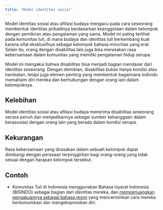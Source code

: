 ```yaml
---
title: 'Model identitas sosial'
---
```


Model identitas sosial atau afiliasi budaya mengacu pada cara seseorang membentuk identitas pribadinya berdasarkan keanggotaan dalam kelompok dengan pemikiran atau pengalaman yang sama. Model ini paling terlihat pada komunitas tuli, di mana budaya dan identitas tuli berkembang kuat karena sifat eksklusifnya sebagai kelompok bahasa minoritas yang erat. Selain itu, orang dengan disabilitas lain juga bisa merasakan rasa kebersamaan dalam komunitas yang memiliki pengalaman hidup serupa.

Model ini mengakui bahwa disabilitas bisa menjadi bagian mendasar dari identitas seseorang. Dengan demikian, disabilitas bukan hanya kondisi atau hambatan, tetapi juga elemen penting yang membentuk bagaimana individu memahami diri mereka dan berhubungan dengan orang lain dalam kelompoknya.

## Kelebihan
Model identitas sosial atau afiliasi budaya menerima disabilitas seseorang secara penuh dan menjadikannya sebagai sumber kebanggaan dalam berasosiasi dengan orang lain yang berada dalam kondisi serupa.

## Kekurangan
Rasa kebersamaan yang dirasakan dalam sebuah kelompok dapat diimbangi dengan perasaan terpinggirkan bagi orang-orang yang tidak sesuai dengan harapan kelompok tersebut.

## Contoh
* Komunitas Tuli di Indonesia menggunakan Bahasa Isyarat Indonesia (BISINDO) sebagai bagian dari identitas mereka, dan [memperjuangkan pengakuannya sebagai bahasa resmi](https://www.tempo.co/politik/alasan-insan-tuli-memilih-bahasa-isyarat-bisindo-ketimbang-sibi-589052) yang mencerminkan cara mereka berkomunikasi dan mengekspresikan diri.